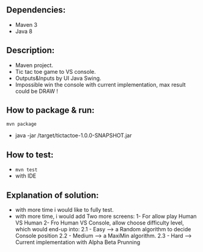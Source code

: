

Dependencies:
-----------------------
- Maven 3
- Java 8


Description:
-----------------------

- Maven project.
- Tic tac toe game to VS console.
- Outputs&Inputs by UI Java Swing.
- Impossible win the console with current implementation, max result could be DRAW !


How to package & run:
-----------------------

``mvn package``
- java -jar <home-folder>/target/tictactoe-1.0.0-SNAPSHOT.jar


How to test:
-----------------------

- ``mvn test``
- with IDE


Explanation of solution:
-----------------------

- with more time i would like to fully test.
- with more time, i would add Two more screens:
      1- For allow play Human VS Human
      2- Fro Human VS Console, allow choose difficulty level, which would end-up into:
            2.1 - Easy --> a Random algorithm to decide Console position
            2.2 - Medium --> a MaxiMin algorithm.
            2.3 - Hard --> Current implementation with Alpha Beta Prunning
